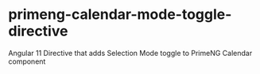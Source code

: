# primeng-calendar-mode-toggle-directive
Angular 11 Directive that adds Selection Mode toggle to PrimeNG Calendar component
